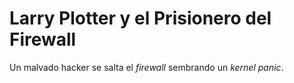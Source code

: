 # Larry Plotter y el Prisionero del Firewall

Un malvado hacker se salta el *firewall* sembrando un *kernel panic*.
